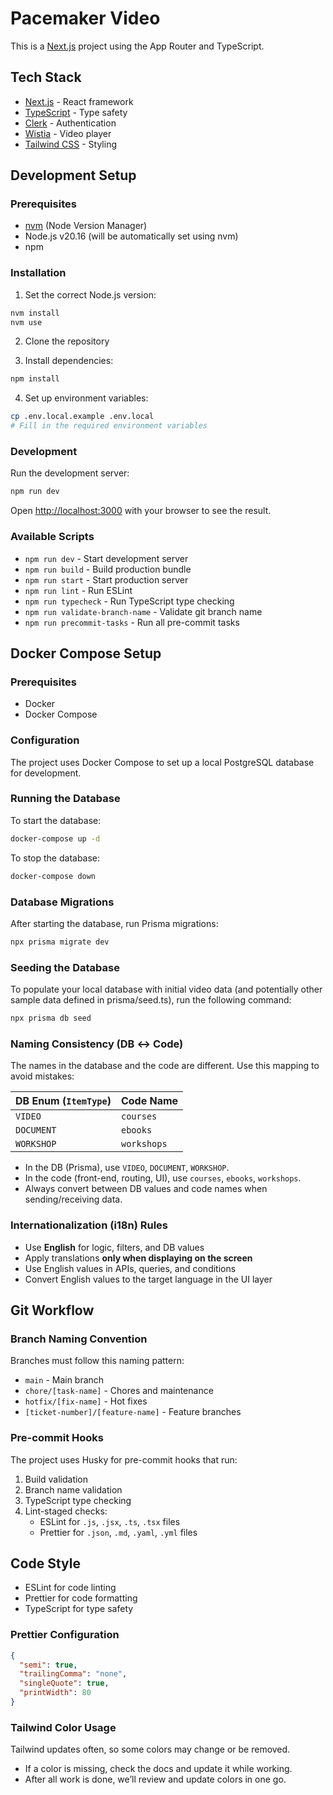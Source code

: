 # Pacemaker Video

This is a [Next.js](https://nextjs.org) project using the App Router and TypeScript.

## Tech Stack

- [Next.js](https://nextjs.org) - React framework
- [TypeScript](https://www.typescriptlang.org/) - Type safety
- [Clerk](https://clerk.com/) - Authentication
- [Wistia](https://wistia.com/) - Video player
- [Tailwind CSS](https://tailwindcss.com/) - Styling

## Development Setup

### Prerequisites

- [nvm](https://github.com/nvm-sh/nvm) (Node Version Manager)
- Node.js v20.16 (will be automatically set using nvm)
- npm

### Installation

1. Set the correct Node.js version:

```bash
nvm install
nvm use
```

2. Clone the repository

3. Install dependencies:

```bash
npm install
```

4. Set up environment variables:

```bash
cp .env.local.example .env.local
# Fill in the required environment variables
```

### Development

Run the development server:

```bash
npm run dev
```

Open [http://localhost:3000](http://localhost:3000) with your browser to see the result.

### Available Scripts

- `npm run dev` - Start development server
- `npm run build` - Build production bundle
- `npm run start` - Start production server
- `npm run lint` - Run ESLint
- `npm run typecheck` - Run TypeScript type checking
- `npm run validate-branch-name` - Validate git branch name
- `npm run precommit-tasks` - Run all pre-commit tasks

## Docker Compose Setup

### Prerequisites

- Docker
- Docker Compose

### Configuration

The project uses Docker Compose to set up a local PostgreSQL database for development.

### Running the Database

To start the database:

```bash
docker-compose up -d
```

To stop the database:

```bash
docker-compose down
```

### Database Migrations

After starting the database, run Prisma migrations:

```bash
npx prisma migrate dev
```

### Seeding the Database

To populate your local database with initial video data (and potentially other sample data defined in prisma/seed.ts), run the following command:

```bash
npx prisma db seed
```

### Naming Consistency (DB ↔ Code)

The names in the database and the code are different. Use this mapping to avoid mistakes:

| DB Enum (`ItemType`) | Code Name   |
| -------------------- | ----------- |
| `VIDEO`              | `courses`   |
| `DOCUMENT`           | `ebooks`    |
| `WORKSHOP`           | `workshops` |

- In the DB (Prisma), use `VIDEO`, `DOCUMENT`, `WORKSHOP`.
- In the code (front-end, routing, UI), use `courses`, `ebooks`, `workshops`.
- Always convert between DB values and code names when sending/receiving data.

### Internationalization (i18n) Rules

- Use **English** for logic, filters, and DB values
- Apply translations **only when displaying on the screen**
- Use English values in APIs, queries, and conditions
- Convert English values to the target language in the UI layer

## Git Workflow

### Branch Naming Convention

Branches must follow this naming pattern:

- `main` - Main branch
- `chore/[task-name]` - Chores and maintenance
- `hotfix/[fix-name]` - Hot fixes
- `[ticket-number]/[feature-name]` - Feature branches

### Pre-commit Hooks

The project uses Husky for pre-commit hooks that run:

1. Build validation
2. Branch name validation
3. TypeScript type checking
4. Lint-staged checks:
   - ESLint for `.js`, `.jsx`, `.ts`, `.tsx` files
   - Prettier for `.json`, `.md`, `.yaml`, `.yml` files

## Code Style

- ESLint for code linting
- Prettier for code formatting
- TypeScript for type safety

### Prettier Configuration

```json
{
  "semi": true,
  "trailingComma": "none",
  "singleQuote": true,
  "printWidth": 80
}
```

### Tailwind Color Usage

Tailwind updates often, so some colors may change or be removed.

- If a color is missing, check the docs and update it while working.
- After all work is done, we’ll review and update colors in one go.
